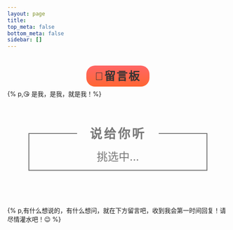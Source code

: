 ```yaml
---
layout: page
title: 
top_meta: false
bottom_meta: false
sidebar: []
---
```


<div style="margin-top:2.5rem;text-align:center">
<span class="milky">💬留言板</span>
</div>

{% p,😘 是我，是我，就是我！%}

<div class="poem-wrap">
  <div class="poem-border poem-left"></div>
  <div class="poem-border poem-right"></div>
    <h1>说给你听</h1>
    <p id="poem">挑选中...</p>
    <p id="info">
</div>

{% p,有什么想说的，有什么想问，就在下方留言吧，收到我会第一时间回复！请尽情灌水吧！😉 %}

<script>
    $.get("https://v1.hitokoto.cn?c=i&c=j", function (data, status) {
        if (status == 'success') {
            $('#poem').html(data.hitokoto);
            if (data.from_who != null) {
                $('#info').html(data.from_who + " · " + "《 " + data.from + " 》");
            } else {
                $('#info').html(data.from);
            }
        } else {
            $('#poem').html("获取出错啦");
        }
    });
</script>

<style>
.milky {
    font-family: "Arial Rounded MT Bold", "Helvetica Rounded", Arial, sans-serif;
    font-size: 25px;
    letter-spacing: 0.1em;
    color: #333333;
    font-weight: 700;
    padding: 10px 20px;
    border-radius: 20px;
    background: linear-gradient(rgb(255, 102, 102) 0px, rgb(255, 102, 51) 100%);
}
.poem-wrap {
    position: relative;
    width: 730px;
    max-width: 80%;
    border: 2px solid #797979;
    border-top: 0;
    text-align: center;
    margin: 80px auto;
}

.poem-wrap h1 {
    position: relative;
    margin-top: -20px;
    display: inline-block;
    letter-spacing: 4px;
    color: #797979;
    border-bottom: none;
}

.poem-wrap p {
    width: 70%;
    margin: auto;
    line-height: 30px;
    color: #797979;
}

.poem-wrap p#poem {
    text-align: center;
    font-size: 25px;
}

.poem-wrap p#info {
    text-align: center;
    font-size: 15px;
    margin: 15px auto;
}

.poem-border {
    position: absolute;
    height: 2px;
    width: 27%;
    background-color: #797979;
}

.poem-right {
    right: 0;
}

.poem-left {
    left: 0;
}

@media (max-width: 685px) {
    .poem-border {
        width: 18%;
    }
}

@media (max-width: 500px) {
    .poem-wrap {
        margin-top: 60px;
        margin-bottom: 20px;
        border-top: 2px solid #797979;
    }

    .poem-wrap h1 {
        margin: 20px 6px;
    }

    .poem-border {
        display: none;
    }
}
</style>